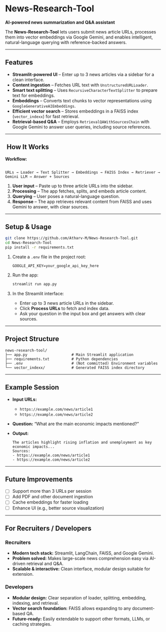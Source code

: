 # News-Research-Tool

**AI-powered news summarization and Q&A assistant**

The **News-Research-Tool** lets users submit news article URLs, processes them into vector embeddings via Google Gemini, and enables intelligent, natural-language querying with reference-backed answers.

---

##  Features

-  **Streamlit-powered UI** – Enter up to 3 news articles via a sidebar for a clean interface.
-  **Content ingestion** – Fetches URL text with `UnstructuredURLLoader`.
-  **Smart text splitting** – Uses `RecursiveCharacterTextSplitter` to prepare text for embeddings.
-  **Embeddings** – Converts text chunks to vector representations using `GoogleGenerativeAIEmbeddings`.
-  **Efficient vector search** – Stores embeddings in a FAISS index (`vector_indexx`) for fast retrieval.
-  **Retrieval-based Q&A** – Employs `RetrievalQAWithSourcesChain` with Google Gemini to answer user queries, including source references.

---

##  ‍ How It Works

**Workflow:**

```

URLs → Loader → Text Splitter → Embeddings → FAISS Index → Retriever → Gemini LLM → Answer + Sources

````

1. **User input** – Paste up to three article URLs into the sidebar.
2. **Processing** – The app fetches, splits, and embeds article content.
3. **Querying** – User poses a natural-language question.
4. **Response** – The app retrieves relevant content from FAISS and uses Gemini to answer, with clear sources.

---

##  Setup & Usage

```bash
git clone https://github.com/Atharv-M/News-Research-Tool.git
cd News-Research-Tool
pip install -r requirements.txt
````

1. Create a `.env` file in the project root:

   ```dotenv
   GOOGLE_API_KEY=your_google_api_key_here
   ```

2. Run the app:

   ```bash
   streamlit run app.py
   ```

3. In the Streamlit interface:

   * Enter up to 3 news article URLs in the sidebar.
   * Click **Process URLs** to fetch and index data.
   * Ask your question in the input box and get answers with clear sources.

---

## Project Structure

```
news-research-tool/
├── app.py                    # Main Streamlit application
├── requirements.txt          # Python dependencies
├── .env                      # (Not committed) Environment variables
└── vector_indexx/            # Generated FAISS index directory
```

---

## Example Session

* **Input URLs:**

  * `https://example.com/news/article1`
  * `https://example.com/news/article2`
* **Question:** “What are the main economic impacts mentioned?”
* **Output:**

  ```
  The articles highlight rising inflation and unemployment as key economic impacts...
  Sources:
  - https://example.com/news/article1
  - https://example.com/news/article2
  ```

---

## Future Improvements

* [ ] Support more than 3 URLs per session
* [ ] Add PDF and other document ingestion
* [ ] Cache embeddings for faster loading
* [ ] Enhance UI (e.g., better source visualization)

---

## For Recruiters / Developers

### Recruiters

* **Modern tech stack:** Streamlit, LangChain, FAISS, and Google Gemini.
* **Problem solved:** Makes large-scale news comprehension easy via AI-driven retrieval and Q\&A.
* **Scalable & interactive:** Clean interface, modular design suitable for extension.

### Developers

* **Modular design:** Clear separation of loader, splitting, embedding, indexing, and retrieval.
* **Vector search foundation:** FAISS allows expanding to any document-based QA.
* **Future-ready:** Easily extendable to support other formats, LLMs, or caching strategies.






